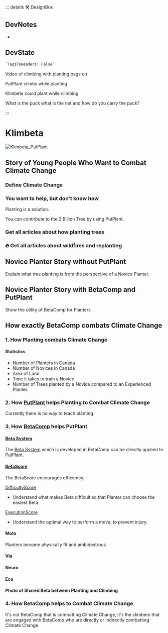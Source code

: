 ::: details 🛠 <dev>DesignBox</dev>

## DevNotes

-

## DevState

```py
`TagsToHeaders: False`
```


Video of climbing with planting bags on

PutPlant climbs while planting

Klimbeta could plant while climbing

What is the puck what is the net and how do you carry the puck?

:::

# Klimbeta

![Klimbeta_PutPlant](/Klimbeta_PutPlant.png)

## Story of Young People Who Want to Combat Climate Change

### Define Climate Change

<!-- Use Second Person Perspective in the Stories -->

### You want to help, but don't know how

Planting is a solution.

You can contribute to the 2 Billion Tree by using PutPlant.

### Get all articles about how planting trees

### 🔥 Get all articles about wildfires and replanting

## Novice Planter Story without PutPlant

Explain what tree planting is from the perspective of a Novice Planter.

## Novice Planter Story with BetaComp and PutPlant

Show the utility of BetaComp for Planters

## How exactly BetaComp combats Climate Change

### 1. How Planting combats Climate Change

#### Statistics

- Number of Planters in Canada
- Number of Novices in Canada
- Area of Land
- Time it takes to train a Novice
- Number of Trees planted by a Novice compared to an Experienced Planter.

### 2. How [PutPlant](/guide/What/WhatPutPlant) helps Planting to Combat Climate Change

Currently there is no way to teach planting

### 3. How [BetaComp](/guide/What/WhatBetaComp) helps PutPlant

#### [Beta System](reference/Beta/WhatBetaSystem)

The [Beta System](reference/Beta/WhatBetaSystem) which is developed in BetaComp can be directly applied to PutPlant.

#### [BetaScore](/reference/Score/Overview)

The BetaScore encourages efficiency.

[DifficultyScore](/reference/Score/Difficulty/Overview)

- Understand what makes Beta difficult so that Planter can choose the easiest Beta.

[ExecutionScore](/reference/Score)

- Understand the optimal way to perform a move, to prevent injury.

#### Moto

Planters become physically fit and ambidextrous

#### Via

#### Neuro

#### Eco

#### Photo of Shared Beta between Planting and Climbing

### 4. How BetaComp helps to Combat Climate Change

It's not BetaComp that is combatting Climate Change, it's the climbers that are engaged with BetaComp who are directly or indirectly combatting Climate Change.

